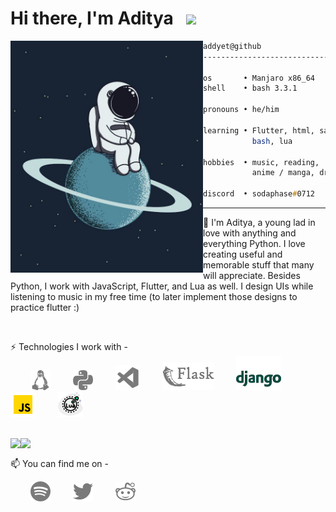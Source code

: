 # Hi there, I'm Aditya &nbsp; <img src="https://raw.githubusercontent.com/MartinHeinz/MartinHeinz/master/wave.gif" width="30px">

<!--
- 🔭 I’m currently working on ...
- 🌱 I’m currently learning ...
- 👯 I’m looking to collaborate on ...
- 🤔 I’m looking for help with ...
- 💬 Ask me about ...
- 📫 How to reach me: ...
- 😄 Pronouns: ...
- ⚡ Fun fact: ...
-->

<img align="left" src="argonaut0.png" width="308" />

``` zsh
addyet@github
------------------------------

os       • Manjaro x86_64
shell    • bash 3.3.1

pronouns • he/him

learning • Flutter, html, sass, node.js,
           bash, lua

hobbies  • music, reading,
           anime / manga, drink coffee.

discord  • sodaphase#0712

```

---

🌱 I'm Aditya, a young lad in love with anything and everything Python. I love creating useful and memorable stuff that many will appreciate. Besides Python, I work with JavaScript, Flutter, and Lua as well. I design UIs while listening to music in my free time (to later implement those designs to practice flutter :)

<br>

⚡ Technologies I work with -  
&emsp;&emsp; [![4]][-] &emsp;&emsp; [![6]][-] &emsp;&emsp;  [![5]][-] &emsp;&emsp; [![8]][-] &emsp;&emsp; [![7]][-] &emsp;&emsp; [![9]][-] &emsp;&emsp; [![10]][-]

<br>


<img align="left" src="https://github-readme-stats.vercel.app/api?username=addyett&show_icons=true&theme=dark" />

<img align="left" src="https://github-readme-stats.vercel.app/api/top-langs/?username=addyett&theme=dark" />
<br>  

📫 You can find me on -  

&emsp;&emsp; [![3]][2] &emsp;&emsp; [![1]][1] &emsp;&emsp; [![2]][2]


<!-- Icons -->
[1]: twitter-32.png (Twitter)
[2]: reddit-32.png (Reddit)
[3]: spotify-32.png (Spotify)

[4]: linux-32.png (OS - Linux)
[5]: vscode-40.png (Editor - VSCode)
[6]: python-32.png
[7]: django-72.png
[8]: flask-82.png
[9]: js-40.png
[10]: lua-40.png

<!-- Links to social media accounts -->
[1]: https://twitter.com/addyett1
[2]: https://www.reddit.com/user/No_Muffin6385
[3]: https://open.spotify.com/user/bwygdf3k5na8cdy8ek3ofoteq
[-]: #
